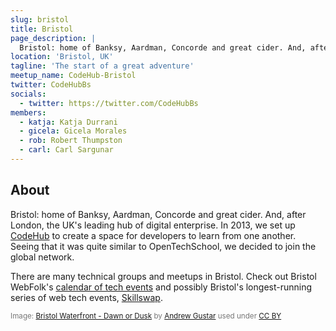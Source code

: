 ```yaml
---
slug: bristol
title: Bristol
page_description: |
  Bristol: home of Banksy, Aardman, Concorde and great cider. And, after London, the UK's leading hub of digital enterprise. In 2013, we set up CodeHub to create a space for developers to learn from one another. Seeing that it was quite similar to OpenTechSchool, we decided to join the global network.
location: 'Bristol, UK'
tagline: 'The start of a great adventure'
meetup_name: CodeHub-Bristol
twitter: CodeHubBs
socials:
  - twitter: https://twitter.com/CodeHubBs
members:
  - katja: Katja Durrani
  - gicela: Gicela Morales
  - rob: Robert Thumpston
  - carl: Carl Sargunar
---
```


## About

Bristol: home of Banksy, Aardman, Concorde and great cider. And, after London, the UK's leading hub of digital enterprise. In 2013, we set up [CodeHub](https://www.codehub.org.uk) to create a space for developers to learn from one another. Seeing that it was quite similar to OpenTechSchool, we decided to join the global network.

There are many technical groups and meetups in Bristol. Check out Bristol WebFolk's [calendar of tech events](https://bristolwebfolk.github.io/calendar/) and possibly Bristol's longest-running series of web tech events, [Skillswap](https://bristolskillswap.org/).

<span style="color: #777; font-size: smaller">Image: [Bristol Waterfront - Dawn or Dusk](https://www.flickr.com/photos/andrewgustar/11858749486) by [Andrew Gustar](https://www.flickr.com/photos/andrewgustar/) used under [CC BY](https://creativecommons.org/licenses/by/2.0/)</span>

